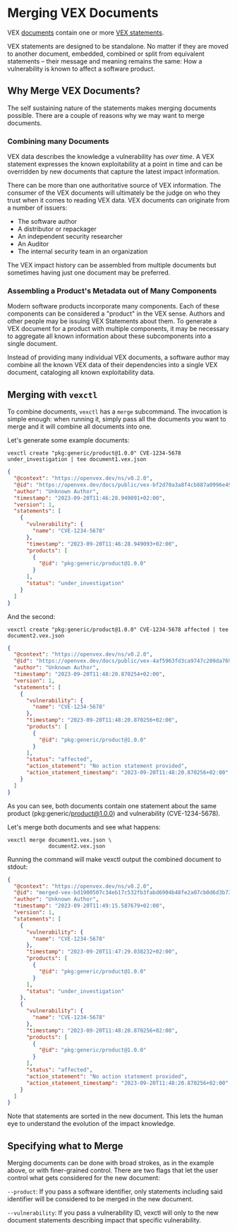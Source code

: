 # Merging VEX Documents

VEX [documents](https://github.com/openvex/spec/blob/main/OPENVEX-SPEC.md#document-1)
contain one or more [VEX statements](https://github.com/openvex/spec/blob/main/OPENVEX-SPEC.md#statement).

VEX statements are designed to be standalone. No matter if they are moved to
another document, embedded, combined or split from equivalent statements – their 
message and meaning remains the same: How a vulnerability is known to affect a
software product.

## Why Merge VEX Documents?

The self sustaining nature of the statements makes merging documents possible.
There are a couple of reasons why we may want to merge documents.

### Combining many Documents

VEX data describes the knowledge a vulnerability has _over time_. A VEX statement
expresses the known exploitability at a point in time and can be overridden by 
new documents that capture the latest impact information.

There can be more than one authoritative source of VEX information. The 
consumer of the VEX documents will ultimately be the judge on who they trust
when it comes to reading VEX data. VEX documents can originate from a number
of issuers:

- The software author
- A distributor or repackager
- An independent security researcher
- An Auditor
- The internal security team in an organization

The VEX impact history can be assembled from multiple documents but sometimes
having just one document may be preferred. 

### Assembling a Product's Metadata out of Many Components

Modern software products incorporate many components. Each of these components
can be considered a "product" in the VEX sense. Authors and other people may be
issuing VEX Statements about them. To generate a VEX document for a product with
multiple components, it may be necessary to aggregate all known information
 about these subcomponents into a single document.

Instead of providing many individual VEX documents, a software author may 
combine all the known VEX data of their dependencies into a single VEX document,
cataloging all known exploitability data. 

## Merging with `vexctl`

To combine documents, `vexctl` has a `merge` subcommand. The invocation is 
simple enough: when running it, simply pass all the documents you want to
merge and it will combine all documents into one.

Let's generate some example documents:

```console
vexctl create "pkg:generic/product@1.0.0" CVE-1234-5678 under_investigation | tee document1.vex.json
```

```json
{
  "@context": "https://openvex.dev/ns/v0.2.0",
  "@id": "https://openvex.dev/docs/public/vex-bf2d70a3a8f4cb887a0996e49977fa2529f2d93818d156f017cbbebb25642692",
  "author": "Unknown Author",
  "timestamp": "2023-09-20T11:46:28.949091+02:00",
  "version": 1,
  "statements": [
    {
      "vulnerability": {
        "name": "CVE-1234-5678"
      },
      "timestamp": "2023-09-20T11:46:28.949093+02:00",
      "products": [
        {
          "@id": "pkg:generic/product@1.0.0"
        }
      ],
      "status": "under_investigation"
    }
  ]
}
```

And the second:

```console
vexctl create "pkg:generic/product@1.0.0" CVE-1234-5678 affected | tee document2.vex.json 
```

```json
{
  "@context": "https://openvex.dev/ns/v0.2.0",
  "@id": "https://openvex.dev/docs/public/vex-4af5963fd3ca9747c209da769700611c089ce7249be45cbd0fe1f4ed16679530",
  "author": "Unknown Author",
  "timestamp": "2023-09-20T11:48:20.870254+02:00",
  "version": 1,
  "statements": [
    {
      "vulnerability": {
        "name": "CVE-1234-5678"
      },
      "timestamp": "2023-09-20T11:48:20.870256+02:00",
      "products": [
        {
          "@id": "pkg:generic/product@1.0.0"
        }
      ],
      "status": "affected",
      "action_statement": "No action statement provided",
      "action_statement_timestamp": "2023-09-20T11:48:20.870256+02:00"
    }
  ]
}
```

As you can see, both documents contain one statement about the same product
(pkg:generic/product@1.0.0) and vulnerability (CVE-1234-5678).

Let's merge both documents and see what happens:

```console
vexctl merge document1.vex.json \
             document2.vex.json
```

Running the command will make vexctl output the combined document to stdout:

```json
{
  "@context": "https://openvex.dev/ns/v0.2.0",
  "@id": "merged-vex-bd1900507c34eb17c532fb3fabd6904b48fe2a07cb0d6d3b734dbd8dd837dacb",
  "author": "Unknown Author",
  "timestamp": "2023-09-20T11:49:15.587679+02:00",
  "version": 1,
  "statements": [
    {
      "vulnerability": {
        "name": "CVE-1234-5678"
      },
      "timestamp": "2023-09-20T11:47:29.038232+02:00",
      "products": [
        {
          "@id": "pkg:generic/product@1.0.0"
        }
      ],
      "status": "under_investigation"
    },
    {
      "vulnerability": {
        "name": "CVE-1234-5678"
      },
      "timestamp": "2023-09-20T11:48:20.870256+02:00",
      "products": [
        {
          "@id": "pkg:generic/product@1.0.0"
        }
      ],
      "status": "affected",
      "action_statement": "No action statement provided",
      "action_statement_timestamp": "2023-09-20T11:48:20.870256+02:00"
    }
  ]
}
```
Note that statements are sorted in the new document. This lets the human eye to
understand the evolution of the impact knowledge.

## Specifying what to Merge

Merging documents can be done with broad strokes, as in the example above, or
with finer-grained control. There are two flags that let the user control what
gets considered for the new document:

`--product`: If you pass a software identifier, only statements including said
identifier will be considered to be merged in the new document.

`--vulnerability`: If you pass a vulnerability ID, vexctl will only to the new 
document statements describing impact that specific vulnerability.

